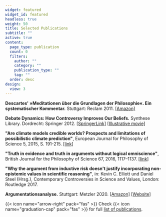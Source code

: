 ```yaml
---
widget: featured
widget_id: featured
headless: true
weight: 50
title: Selected Publications
subtitle: ""
active: true
content:
  page_type: publication
  count: 0
  filters:
    author: ""
    category: ""
    publication_type: ""
    tag: ""
  order: desc
design:
  view: 3
---
```

**Descartes' »Meditationen über die Grundlagen der Philosophie«. Ein systematischer Kommentar.** Stuttgart: Reclam 2011. [[Amazon]](http://www.amazon.de/Descartes-Meditationen-%C3%BCber-Grundlagen-Philosophie/dp/3150188288/ref=sr_1_1?s=books&ie=UTF8&qid=1319054870&sr=1-1)

**Debate Dynamics: How Controversy Improves Our Beliefs.** Synthese Library. Dordrecht: Springer 2012. [[SpringerLink]](http://dx.doi.org/10.1007/978-94-007-4599-5) [[Illustrative movie]](http://youtu.be/aIFq8McAoZY)

**"Are climate models credible worlds? Prospects and limitations of possibilistic climate prediction"**, European Journal for Philosophy of Science 5, 2015, S. 191-215. [[link]](http://dx.doi.org/10.1007/s13194-015-0108-y)

**"Truth in evidence and truth in arguments without logical omniscience"**, British Journal for the Philosophy of Science 67, 2016, 1117–1137. [[link]](http://dx.doi.org/10.1007/s13194-015-0108-y)

**"Why the argument from inductive risk doesn't justify incorporating non-epistemic values in scientific reasoning"**, in: Kevin C. Elliott und Daniel Steel (Hrsg.), Contemporary Controversies in Science and Values, London: Routledge 2017.

**Argumentationsanalyse.** Stuttgart: Metzler 2020. [[Amazon]](https://www.amazon.de/Argumentationsanalyse-Eine-Einf%C3%BChrung-Philosophische-Methoden/dp/3476051234/ref=sr_1_1?__mk_de_DE=%C3%85M%C3%85%C5%BD%C3%95%C3%91&crid=1ZPDHNG5YCQ2J&keywords=Argumentationsanalyse+betz&qid=1641306508&sprefix=argumentationsanalyse+betz%2Caps%2C58&sr=8-1) [[Website]](https://argumentationsanalyse.online/)

{{< icon name="arrow-right" pack="fas" >}} Check {{< icon name="graduation-cap" pack="fas" >}} for full [list of publications](https://scholar.google.com/citations?user=EPjtT9cAAAAJ).
